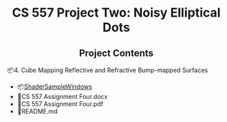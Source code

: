 <h1 align = "center"> CS 557 Project Two: Noisy Elliptical Dots</h1>

<h2 align = "center">Project Contents</h2>
<div>
    <p>📦4. Cube Mapping Reflective and Refractive Bump-mapped Surfaces</p>
    <ul>
        <li>📦<a href="https://github.com/ChiayuTu2/CS557-COMPUTER-GRAPHICS-SHADERS/tree/master/4.%20Cube%20Mapping%20Reflective%20and%20Refractive%20Bump-mapped%20Surfaces/ShaderSampleWindows">ShaderSampleWindows</a></li>
        <li>📄CS 557 Assignment Four.docx<a></li>
        <li>📄CS 557 Assignment Four.pdf<a></li>
        <li>📄README.md</li>
    </ul>
</div>